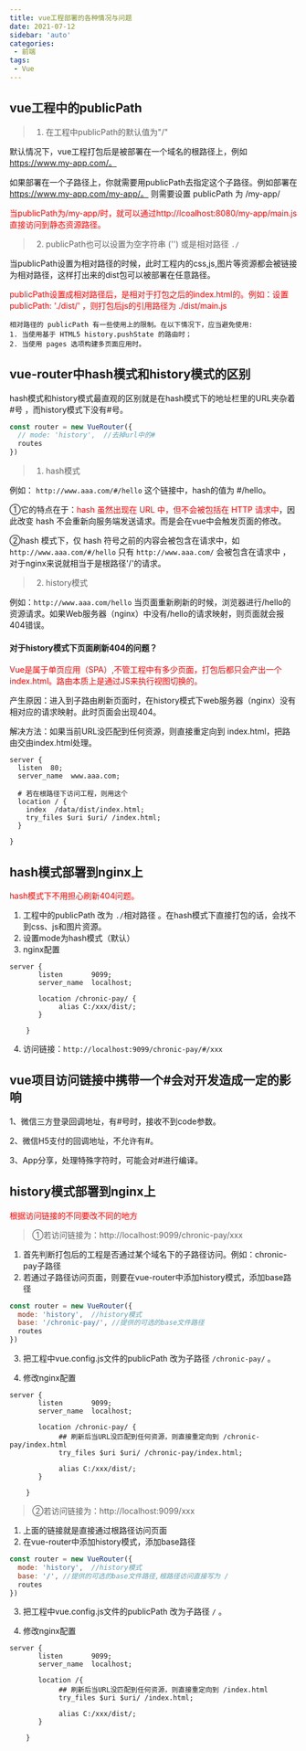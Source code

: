 ```yaml
---
title: vue工程部署的各种情况与问题
date: 2021-07-12
sidebar: 'auto'
categories: 
 - 前端
tags:
 - Vue
---
```


## vue工程中的publicPath

> 1. 在工程中publicPath的默认值为"/"

默认情况下，vue工程打包后是被部署在一个域名的根路径上，例如 https://www.my-app.com/。

如果部署在一个子路径上，你就需要用publicPath去指定这个子路径。例如部署在 https://www.my-app.com/my-app/。 则需要设置 publicPath 为 /my-app/


<font color="red">当publicPath为/my-app/时，就可以通过http://lcoalhost:8080/my-app/main.js 直接访问到静态资源路径。</font>


> 2. publicPath也可以设置为空字符串 ('') 或是相对路径 `./`

当publicPath设置为相对路径的时候，此时工程内的css,js,图片等资源都会被链接为相对路径，这样打出来的dist包可以被部署在任意路径。

<font color="red">publicPath设置成相对路径后，是相对于打包之后的index.html的。例如：设置 publicPath: './dist/' ，则打包后js的引用路径为 ./dist/main.js </font>


```
相对路径的 publicPath 有一些使用上的限制。在以下情况下，应当避免使用:
1. 当使用基于 HTML5 history.pushState 的路由时；
2. 当使用 pages 选项构建多页面应用时。
```

## vue-router中hash模式和history模式的区别

hash模式和history模式最直观的区别就是在hash模式下的地址栏里的URL夹杂着#号 ，而history模式下没有#号。

```js
const router = new VueRouter({
  // mode: 'history',  //去掉url中的#
  routes
})
```



> 1. hash模式

例如： `http://www.aaa.com/#/hello` 这个链接中，hash的值为 #/hello。

①它的特点在于：<font color="red">hash 虽然出现在 URL 中，但不会被包括在 HTTP 请求中</font>，因此改变 hash 不会重新向服务端发送请求。而是会在vue中会触发页面的修改。

②hash 模式下，仅 hash 符号之前的内容会被包含在请求中，如 `http://www.aaa.com/#/hello` 只有 `http://www.aaa.com/` 会被包含在请求中 ，对于nginx来说就相当于是根路径'/'的请求。 


> 2. history模式

例如：`http://www.aaa.com/hello` 当页面重新刷新的时候，浏览器进行/hello的资源请求。如果Web服务器（nginx）中没有/hello的请求映射，则页面就会报404错误。


#### 对于history模式下页面刷新404的问题？

<font color="red">Vue是属于单页应用（SPA）,不管工程中有多少页面，打包后都只会产出一个index.html。路由本质上是通过JS来执行视图切换的。</font>

产生原因：进入到子路由刷新页面时，在history模式下web服务器（nginx）没有相对应的请求映射。此时页面会出现404。

解决方法：如果当前URL没匹配到任何资源，则直接重定向到 index.html，把路由交由index.html处理。

```nginx
server {
  listen  80;
  server_name  www.aaa.com;

  # 若在根路径下访问工程，则用这个
  location / {
    index  /data/dist/index.html;
    try_files $uri $uri/ /index.html;
  }

}
```

## hash模式部署到nginx上

<font color="red">hash模式下不用担心刷新404问题。</font>

1. 工程中的publicPath 改为 `./`相对路径 。在hash模式下直接打包的话，会找不到css、js和图片资源。
2. 设置mode为hash模式（默认）
3. nginx配置

```nginx
server {
       listen       9099;
       server_name  localhost;

	   location /chronic-pay/ {
		    alias C:/xxx/dist/;
       }

    }
```

4. 访问链接：`http://localhost:9099/chronic-pay/#/xxx`


## vue项目访问链接中携带一个#会对开发造成一定的影响

1、微信三方登录回调地址，有#号时，接收不到code参数。

2、微信H5支付的回调地址，不允许有#。

3、App分享，处理特殊字符时，可能会对#进行编译。


## history模式部署到nginx上

<font color="red">根据访问链接的不同要改不同的地方</font>

> ①若访问链接为：http://localhost:9099/chronic-pay/xxx

1. 首先判断打包后的工程是否通过某个域名下的子路径访问。例如：chronic-pay子路径
2. 若通过子路径访问页面，则要在vue-router中添加history模式，添加base路径

```js
const router = new VueRouter({
  mode: 'history',  //history模式
  base: '/chronic-pay/', //提供的可选的base文件路径
  routes
})
```

3. 把工程中vue.config.js文件的publicPath 改为子路径 `/chronic-pay/` 。

4. 修改nginx配置

```nginx
server {
       listen       9099;
       server_name  localhost;

	   location /chronic-pay/ {
            ## 刷新后当URL没匹配到任何资源，则直接重定向到 /chronic-pay/index.html
            try_files $uri $uri/ /chronic-pay/index.html;
            
            alias C:/xxx/dist/;
       }

    }
```

> ②若访问链接为：http://localhost:9099/xxx

1. 上面的链接就是直接通过根路径访问页面
2. 在vue-router中添加history模式，添加base路径

```js
const router = new VueRouter({
  mode: 'history',  //history模式
  base: '/', //提供的可选的base文件路径,根路径访问直接写为 /
  routes
})
```

3. 把工程中vue.config.js文件的publicPath 改为子路径 `/` 。

4. 修改nginx配置

```nginx
server {
       listen       9099;
       server_name  localhost;

	   location /{
            ## 刷新后当URL没匹配到任何资源，则直接重定向到 /index.html
            try_files $uri $uri/ /index.html;
            
            alias C:/xxx/dist/;
       }

    }
```